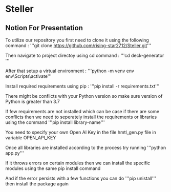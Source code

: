 # Steller
## Notion For Presentation

To utilize our repository you first need to clone it using the following command :
'''git clone https://github.com/rising-star2712/Steller.git'''

Then navigate to project directoy using cd command :
'''cd deck-generator '''

After that setup a virtual environment :
'''python -m venv env
env\Scripts\activate'''

Install required requirements using pip :
'''pip install -r requirements.txt'''

There might be conflicts with your Python version so make sure version of Python is greater than 3.7 

If few requirements are not installed which can be case if there are some conflicts then 
we need to seperately install the requirements or libraries using the command
'''pip install library-name'''

You need to specify your own Open AI Key in the file hmtl_gen.py file in variable OPEN_API_KEY

Once all libraries are installed according to the process try running 
'''python app.py'''

If it throws errors on certain modules then we can install the specific modules using the same pip install command

And if the error persists with a few functions you can do
'''pip unistall'''
then install the package again 

